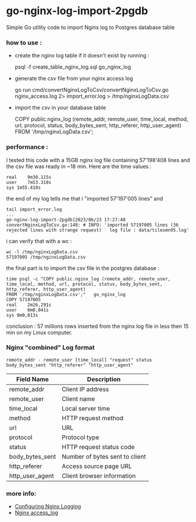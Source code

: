 # go-nginx-log-import-2pgdb
Simple Go utility code to import Nginx log to Postgres database table


### how to use :

+ create the nginx log table if it doesn't exist by running :


    psql -f create_table_nginx_log.sql go_nginx_log



+ generate the csv file from your nginx access log


    go run cmd/convertNginxLogToCsv/convertNginxLogToCsv.go nginx_access.log 2> import_error.log > /tmp/nginxLogData.csv

+ import the csv in your database table


    COPY public.nginx_log (remote_addr, remote_user, time_local, method, url, protocol, status, body_bytes_sent, http_referer, http_user_agent)
    FROM '/tmp/nginxLogData.csv';


### performance :
I tested this code with a 15GB nginx log file containing  57'198'408 lines and the csv file was ready in ~18 min. Here are the time values :

    real	9m30.115s
    user	7m53.318s
    sys	1m55.410s

the end of my log tells me that i "imported 57'197'005 lines" and  

    tail import_error.log
    ...
    go-nginx-log-import-2pgdb]2023/06/23 17:27:40 convertNginxLogToCsv.go:148: # INFO: 'imported 57197005 lines (36 rejected lines with strange request)   log file : data/tilesmn95.log'

i can verify that with a wc :

    wc -l /tmp/nginxLogData.csv 
    57197005 /tmp/nginxLogData.csv

the final part is to import the csv file in the postgres database :

    time psql -c "COPY public.nginx_log (remote_addr, remote_user, time_local, method, url, protocol, status, body_bytes_sent, http_referer, http_user_agent)                                               
    FROM '/tmp/nginxLogData.csv';"   go_nginx_log
    COPY 57197005
    real	2m26,291s
    user	0m0,041s
    sys	0m0,013s

conclusion : 57 millions rows inserted from the nginx log file in less then 15 min on my Linux computer.   


### Nginx "combined" Log format

    remote_addr - remote_user [time_local] "request" status body_bytes_sent "http_referer" "http_user_agent"

|Field Name |	Description
| ------------- | ------------- |
|remote_addr	|Client IP address
|remote_user	|Client name
|time_local	|Local server time
method	|HTTP request method
|url	|URL
|protocol|	Protocol type
|status	|HTTP request status code
|body_bytes_sent|	Number of bytes sent to client
|http_referer	|Access source page URL
|http_user_agent	|Client browser information

### more info:
+ [Configuring Nginx Logging](https://docs.nginx.com/nginx/admin-guide/monitoring/logging/)
+ [Nginx access_log](https://nginx.org/en/docs/http/ngx_http_log_module.html?&_ga=2.19815224.1030081961.1687533866-1467598998.1687533866#access_log)
